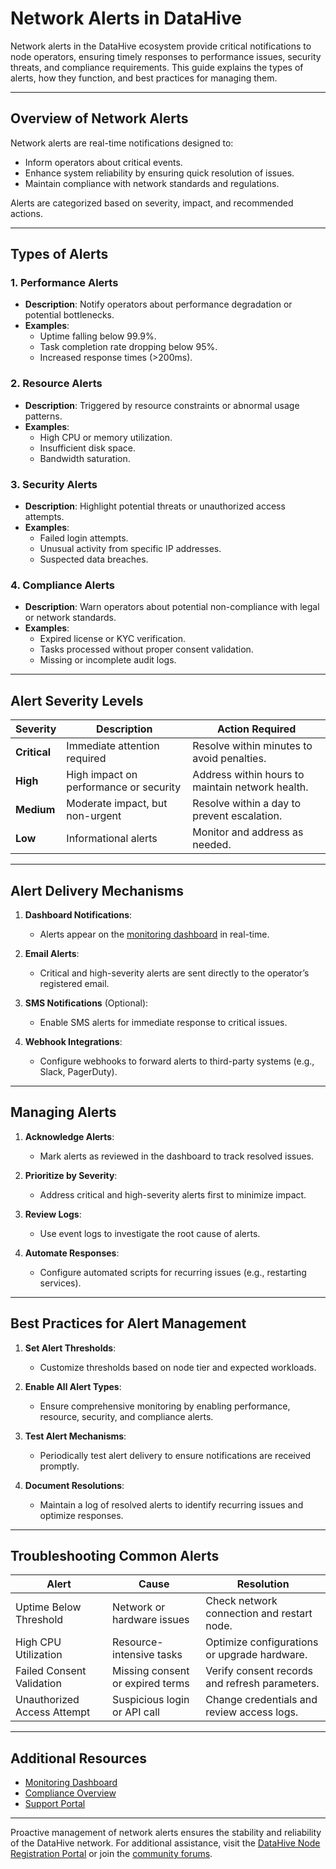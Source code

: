 # Network Alerts in DataHive

Network alerts in the DataHive ecosystem provide critical notifications to node operators, ensuring timely responses to performance issues, security threats, and compliance requirements. This guide explains the types of alerts, how they function, and best practices for managing them.

---

## Overview of Network Alerts

Network alerts are real-time notifications designed to:
- Inform operators about critical events.
- Enhance system reliability by ensuring quick resolution of issues.
- Maintain compliance with network standards and regulations.

Alerts are categorized based on severity, impact, and recommended actions.

---

## Types of Alerts

### 1. **Performance Alerts**
- **Description**: Notify operators about performance degradation or potential bottlenecks.
- **Examples**:
  - Uptime falling below 99.9%.
  - Task completion rate dropping below 95%.
  - Increased response times (>200ms).

### 2. **Resource Alerts**
- **Description**: Triggered by resource constraints or abnormal usage patterns.
- **Examples**:
  - High CPU or memory utilization.
  - Insufficient disk space.
  - Bandwidth saturation.

### 3. **Security Alerts**
- **Description**: Highlight potential threats or unauthorized access attempts.
- **Examples**:
  - Failed login attempts.
  - Unusual activity from specific IP addresses.
  - Suspected data breaches.

### 4. **Compliance Alerts**
- **Description**: Warn operators about potential non-compliance with legal or network standards.
- **Examples**:
  - Expired license or KYC verification.
  - Tasks processed without proper consent validation.
  - Missing or incomplete audit logs.

---

## Alert Severity Levels

| **Severity**  | **Description**                       | **Action Required**                               |
|---------------|---------------------------------------|--------------------------------------------------|
| **Critical**  | Immediate attention required          | Resolve within minutes to avoid penalties.       |
| **High**      | High impact on performance or security| Address within hours to maintain network health. |
| **Medium**    | Moderate impact, but non-urgent       | Resolve within a day to prevent escalation.      |
| **Low**       | Informational alerts                  | Monitor and address as needed.                   |

---

## Alert Delivery Mechanisms

1. **Dashboard Notifications**:
   - Alerts appear on the [monitoring dashboard](/docs/onboarding/monitoring.md) in real-time.

2. **Email Alerts**:
   - Critical and high-severity alerts are sent directly to the operator’s registered email.

3. **SMS Notifications** (Optional):
   - Enable SMS alerts for immediate response to critical issues.

4. **Webhook Integrations**:
   - Configure webhooks to forward alerts to third-party systems (e.g., Slack, PagerDuty).

---

## Managing Alerts

1. **Acknowledge Alerts**:
   - Mark alerts as reviewed in the dashboard to track resolved issues.

2. **Prioritize by Severity**:
   - Address critical and high-severity alerts first to minimize impact.

3. **Review Logs**:
   - Use event logs to investigate the root cause of alerts.

4. **Automate Responses**:
   - Configure automated scripts for recurring issues (e.g., restarting services).

---

## Best Practices for Alert Management

1. **Set Alert Thresholds**:
   - Customize thresholds based on node tier and expected workloads.

2. **Enable All Alert Types**:
   - Ensure comprehensive monitoring by enabling performance, resource, security, and compliance alerts.

3. **Test Alert Mechanisms**:
   - Periodically test alert delivery to ensure notifications are received promptly.

4. **Document Resolutions**:
   - Maintain a log of resolved alerts to identify recurring issues and optimize responses.

---

## Troubleshooting Common Alerts

| **Alert**                   | **Cause**                                | **Resolution**                           |
|-----------------------------|------------------------------------------|------------------------------------------|
| Uptime Below Threshold      | Network or hardware issues               | Check network connection and restart node.|
| High CPU Utilization         | Resource-intensive tasks                 | Optimize configurations or upgrade hardware.|
| Failed Consent Validation    | Missing consent or expired terms         | Verify consent records and refresh parameters.|
| Unauthorized Access Attempt | Suspicious login or API call             | Change credentials and review access logs.|

---

## Additional Resources

- [Monitoring Dashboard](/docs/onboarding/monitoring.md)
- [Compliance Overview](/docs/smart-contracts/COMPLIANCE.md)
- [Support Portal](/docs/onboarding/support/tickets.md)

---

Proactive management of network alerts ensures the stability and reliability of the DataHive network. For additional assistance, visit the [DataHive Node Registration Portal](https://www.datahive.network/nodes) or join the [community forums](/docs/onboarding/community/forums.md).
